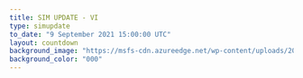 ```yaml
---
title: SIM UPDATE - VI
type: simupdate
to_date: "9 September 2021 15:00:00 UTC"
layout: countdown
background_image: "https://msfs-cdn.azureedge.net/wp-content/uploads/2021/07/SimFlight2020-2048x1152.jpeg"
background_color: "000"
---
```

